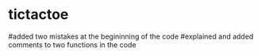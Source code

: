# tictactoe
#added two mistakes at the begininning of the code
#explained and added comments to two functions in the code
